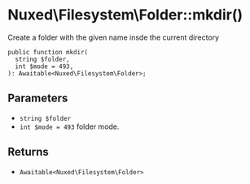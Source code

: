 # Nuxed\\Filesystem\\Folder::mkdir()




Create a folder with the given name insde the current directory




``` Hack
public function mkdir(
  string $folder,
  int $mode = 493,
): Awaitable<Nuxed\Filesystem\Folder>;
```




## Parameters




+ ` string $folder `
+ ` int $mode = 493 ` folder mode.




## Returns




* ` Awaitable<Nuxed\Filesystem\Folder> `